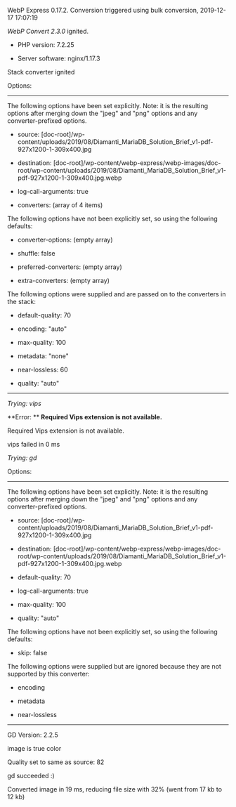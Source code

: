 WebP Express 0.17.2. Conversion triggered using bulk conversion, 2019-12-17 17:07:19

*WebP Convert 2.3.0*  ignited.
- PHP version: 7.2.25
- Server software: nginx/1.17.3

Stack converter ignited

Options:
------------
The following options have been set explicitly. Note: it is the resulting options after merging down the "jpeg" and "png" options and any converter-prefixed options.
- source: [doc-root]/wp-content/uploads/2019/08/Diamanti_MariaDB_Solution_Brief_v1-pdf-927x1200-1-309x400.jpg
- destination: [doc-root]/wp-content/webp-express/webp-images/doc-root/wp-content/uploads/2019/08/Diamanti_MariaDB_Solution_Brief_v1-pdf-927x1200-1-309x400.jpg.webp
- log-call-arguments: true
- converters: (array of 4 items)

The following options have not been explicitly set, so using the following defaults:
- converter-options: (empty array)
- shuffle: false
- preferred-converters: (empty array)
- extra-converters: (empty array)

The following options were supplied and are passed on to the converters in the stack:
- default-quality: 70
- encoding: "auto"
- max-quality: 100
- metadata: "none"
- near-lossless: 60
- quality: "auto"
------------


*Trying: vips* 

**Error: ** **Required Vips extension is not available.** 
Required Vips extension is not available.
vips failed in 0 ms

*Trying: gd* 

Options:
------------
The following options have been set explicitly. Note: it is the resulting options after merging down the "jpeg" and "png" options and any converter-prefixed options.
- source: [doc-root]/wp-content/uploads/2019/08/Diamanti_MariaDB_Solution_Brief_v1-pdf-927x1200-1-309x400.jpg
- destination: [doc-root]/wp-content/webp-express/webp-images/doc-root/wp-content/uploads/2019/08/Diamanti_MariaDB_Solution_Brief_v1-pdf-927x1200-1-309x400.jpg.webp
- default-quality: 70
- log-call-arguments: true
- max-quality: 100
- quality: "auto"

The following options have not been explicitly set, so using the following defaults:
- skip: false

The following options were supplied but are ignored because they are not supported by this converter:
- encoding
- metadata
- near-lossless
------------

GD Version: 2.2.5
image is true color
Quality set to same as source: 82
gd succeeded :)

Converted image in 19 ms, reducing file size with 32% (went from 17 kb to 12 kb)
